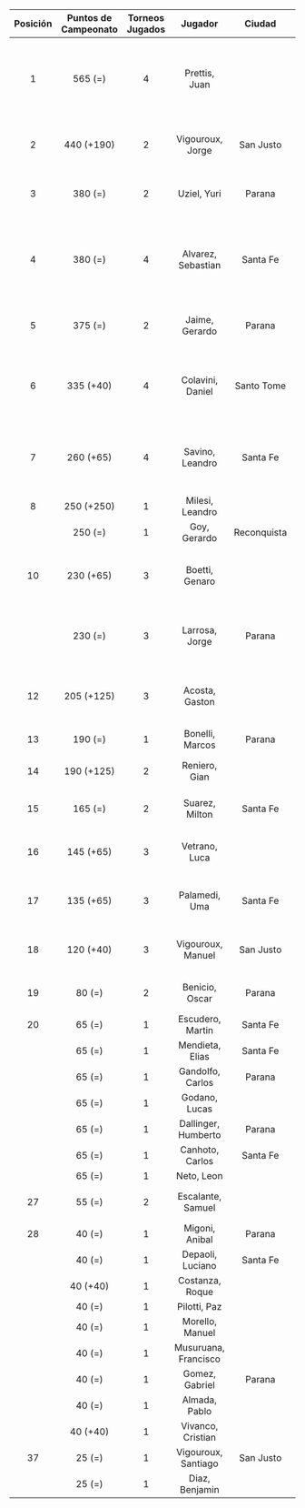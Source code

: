 |  Posición  |  Puntos de Campeonato  |  Torneos Jugados  |       Jugador        |   Ciudad    |  Afiliación  |                Puntos sumados                |
|:----------:|:----------------------:|:-----------------:|:--------------------:|:-----------:|:------------:|:--------------------------------------------:|
|     1      |        565 (=)         |         4         |    Prettis, Juan     |             |              | 250 (T03) + 125 (T02) + 125 (T04) + 65 (T01) |
|     2      |       440 (+190)       |         2         |   Vigouroux, Jorge   |  San Justo  | Tiro Federal |            250 (T04) + 190 (T05)             |
|     3      |        380 (=)         |         2         |     Uziel, Yuri      |   Parana    | Tiro Federal |            190 (T02) + 190 (T04)             |
|     4      |        380 (=)         |         4         |  Alvarez, Sebastian  |  Santa Fe   |   Atemeli    | 125 (T03) + 125 (T01) + 65 (T04) + 65 (T02)  |
|     5      |        375 (=)         |         2         |    Jaime, Gerardo    |   Parana    |   Aspatem    |            250 (T02) + 125 (T01)             |
|     6      |       335 (+40)        |         4         |   Colavini, Daniel   | Santo Tome  |   Atemeli    |  190 (T01) + 65 (T03) + 40 (T05) + 40 (T02)  |
|     7      |       260 (+65)        |         4         |   Savino, Leandro    |  Santa Fe   |   Atemeli    |  65 (T01) + 65 (T03) + 65 (T02) + 65 (T05)   |
|     8      |       250 (+250)       |         1         |   Milesi, Leandro    |             |              |                  250 (T05)                   |
|            |        250 (=)         |         1         |     Goy, Gerardo     | Reconquista |    ATMAR     |                  250 (T01)                   |
|     10     |       230 (+65)        |         3         |    Boetti, Genaro    |             |              |       125 (T04) + 65 (T05) + 40 (T03)        |
|            |        230 (=)         |         3         |    Larrosa, Jorge    |   Parana    | Tiro Federal |       125 (T02) + 65 (T01) + 40 (T03)        |
|     12     |       205 (+125)       |         3         |    Acosta, Gaston    |             |              |       125 (T05) + 40 (T04) + 40 (T02)        |
|     13     |        190 (=)         |         1         |   Bonelli, Marcos    |   Parana    |   Aspatem    |                  190 (T03)                   |
|     14     |       190 (+125)       |         2         |    Reniero, Gian     |             |              |             125 (T05) + 65 (T03)             |
|     15     |        165 (=)         |         2         |    Suarez, Milton    |  Santa Fe   |              |             125 (T03) + 40 (T01)             |
|     16     |       145 (+65)        |         3         |    Vetrano, Luca     |             |              |        65 (T05) + 40 (T04) + 40 (T03)        |
|     17     |       135 (+65)        |         3         |    Palamedi, Uma     |  Santa Fe   |   Atemeli    |        65 (T05) + 40 (T02) + 30 (T03)        |
|     18     |       120 (+40)        |         3         |  Vigouroux, Manuel   |  San Justo  | Tiro Federal |        40 (T04) + 40 (T05) + 40 (T03)        |
|     19     |         80 (=)         |         2         |    Benicio, Oscar    |   Parana    |   Aspatem    |             40 (T04) + 40 (T02)              |
|     20     |         65 (=)         |         1         |   Escudero, Martin   |  Santa Fe   |   Atemeli    |                   65 (T03)                   |
|            |         65 (=)         |         1         |   Mendieta, Elias    |  Santa Fe   |              |                   65 (T04)                   |
|            |         65 (=)         |         1         |   Gandolfo, Carlos   |   Parana    | Tiro Federal |                   65 (T02)                   |
|            |         65 (=)         |         1         |    Godano, Lucas     |             |              |                   65 (T01)                   |
|            |         65 (=)         |         1         | Dallinger, Humberto  |   Parana    | Tiro Federal |                   65 (T04)                   |
|            |         65 (=)         |         1         |   Canhoto, Carlos    |  Santa Fe   |   Atemeli    |                   65 (T02)                   |
|            |         65 (=)         |         1         |      Neto, Leon      |             |              |                   65 (T04)                   |
|     27     |         55 (=)         |         2         |  Escalante, Samuel   |             |              |             30 (T03) + 25 (T01)              |
|     28     |         40 (=)         |         1         |    Migoni, Anibal    |   Parana    |   Aspatem    |                   40 (T02)                   |
|            |         40 (=)         |         1         |   Depaoli, Luciano   |  Santa Fe   |   Atemeli    |                   40 (T03)                   |
|            |        40 (+40)        |         1         |   Costanza, Roque    |             |              |                   40 (T05)                   |
|            |         40 (=)         |         1         |     Pilotti, Paz     |             |              |                   40 (T03)                   |
|            |         40 (=)         |         1         |   Morello, Manuel    |             |              |                   40 (T03)                   |
|            |         40 (=)         |         1         | Musuruana, Francisco |             |              |                   40 (T03)                   |
|            |         40 (=)         |         1         |    Gomez, Gabriel    |   Parana    | Tiro Federal |                   40 (T02)                   |
|            |         40 (=)         |         1         |    Almada, Pablo     |             |              |                   40 (T02)                   |
|            |        40 (+40)        |         1         |  Vivanco, Cristian   |             |              |                   40 (T05)                   |
|     37     |         25 (=)         |         1         | Vigouroux, Santiago  |  San Justo  | Tiro Federal |                   25 (T04)                   |
|            |         25 (=)         |         1         |    Diaz, Benjamin    |             |              |                   25 (T04)                   |